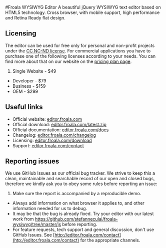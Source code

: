 #Froala WYSIWYG Editor
A beautiful jQuery WYSIWYG text editor based on HTML5 technology. Cross browser, with mobile support, high performance and Retina Ready flat design.

## Licensing

The editor can be used for free only for personal and non-profit projects under the [CC NC-ND license](http://creativecommons.org/licenses/by-nc-nd/4.0/). For commercial applications you have to purchase one of the following licenses according to your needs. You can find more about that on our website on the [pricing plan page](http://editor.froala.com/download).

1. Single Website - $49
* Developer - $79
* Business - $159
* OEM - $299

## Useful links

* Official website:  [editor.froala.com](http://editor.froala.com)
* Official download: [editor.froala.com/latest.zip](http://editor.froala.com/latest.zip)
* Official documentation:  [editor.froala.com/docs](http://editor.froala.com/docs)
* Changelog:  [editor.froala.com/changelog](http://editor.froala.com/changelog)
* Licensing: [editor.froala.com/download](http://editor.froala.com/download)
* Support: [editor.froala.com/contact](http://editor.froala.com/contact)

## Reporting issues
We use GitHub Issues as our official bug tracker. We strive to keep this a clean, maintainable and searchable record of our open and closed bugs, therefore we kindly ask you to obey some rules before reporting an issue:

1. Make sure the report is accompanied by a reproducible demo.
* Always add information on what browser it applies to, and other information needed for us to debug.
* It may be that the bug is already fixed. Try your editor with our latest work from https://github.com/stefanneculai/froala-wysiwyg/tree/master/js before reporting.
* For feature requests, tech support and general discussion, don't use GitHub Issues. See [http://editor.froala.com/contact](htp://editor.froala.com/contact) for the appropriate channels.
